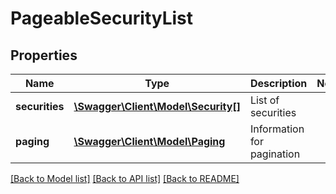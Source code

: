 # PageableSecurityList

## Properties
Name | Type | Description | Notes
------------ | ------------- | ------------- | -------------
**securities** | [**\Swagger\Client\Model\Security[]**](Security.md) | List of securities | 
**paging** | [**\Swagger\Client\Model\Paging**](Paging.md) | Information for pagination | 

[[Back to Model list]](../README.md#documentation-for-models) [[Back to API list]](../README.md#documentation-for-api-endpoints) [[Back to README]](../README.md)


